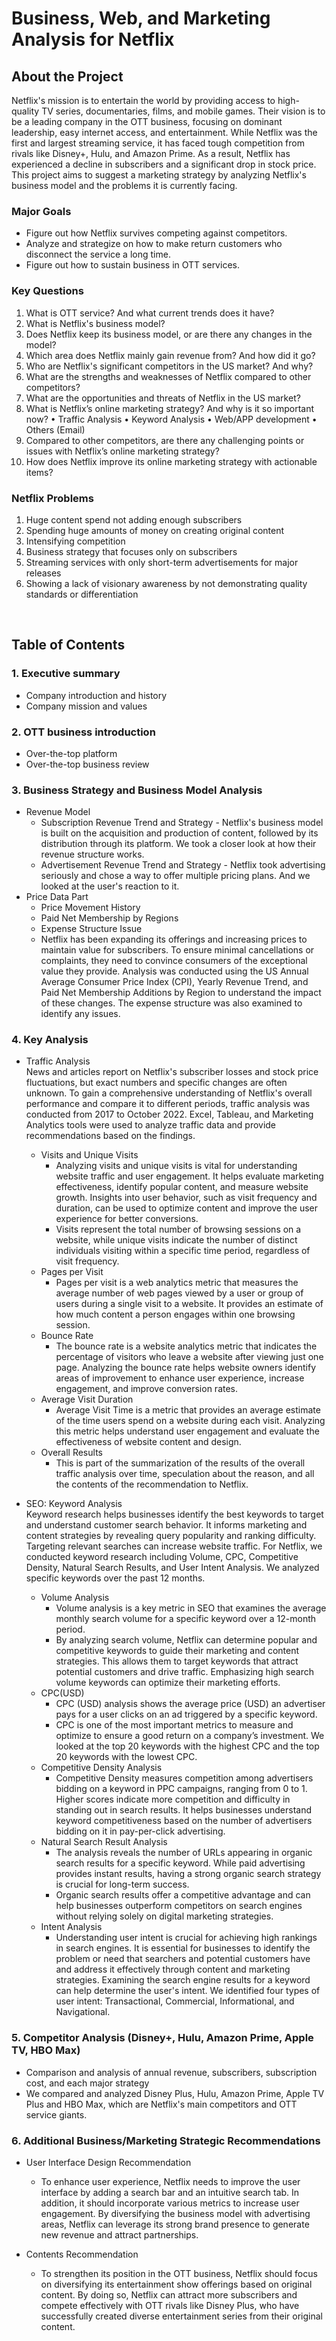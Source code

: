 # Business, Web, and Marketing Analysis for Netflix

## About the Project  
Netflix's mission is to entertain the world by providing access to high-quality TV series, documentaries, films, and mobile games. Their vision is to be a leading company in the OTT business, focusing on dominant leadership, easy internet access, and entertainment. While Netflix was the first and largest streaming service, it has faced tough competition from rivals like Disney+, Hulu, and Amazon Prime. As a result, Netflix has experienced a decline in subscribers and a significant drop in stock price.  
This project aims to suggest a marketing strategy by analyzing Netflix's business model and the problems it is currently facing.  

### Major Goals
* Figure out how Netflix survives competing against competitors.
* Analyze and strategize on how to make return customers who disconnect the service a long time.
* Figure out how to sustain business in OTT services.

### Key Questions
1. What is OTT service? And what current trends does it have? 
2. What is Netflix's business model? 
3. Does Netflix keep its business model, or are there any changes in the model?   
4. Which area does Netflix mainly gain revenue from? And how did it go? 
5. Who are Netflix's significant competitors in the US market? And why? 
6. What are the strengths and weaknesses of Netflix compared to other competitors?
7. What are the opportunities and threats of Netflix in the US market?
8. What is Netflix’s online marketing strategy? And why is it so important now? 
  •	Traffic Analysis 
  •	Keyword Analysis 
  •	Web/APP development 
  •	Others (Email) 
9. Compared to other competitors, are there any challenging points or issues with Netflix’s online marketing strategy?
10. How does Netflix improve its online marketing strategy with actionable items?

### Netflix Problems
1. Huge content spend not adding enough subscribers
2. Spending huge amounts of money on creating original content
3. Intensifying competition
4. Business strategy that focuses only on subscribers
5. Streaming services with only short-term advertisements for major releases
6. Showing a lack of visionary awareness by not demonstrating quality standards or differentiation

</br>

## Table of Contents

### 1. Executive summary  
* Company introduction and history
* Company mission and values

### 2. OTT business introduction  
* Over-the-top platform  
* Over-the-top business review  

### 3. Business Strategy and Business Model Analysis
* Revenue Model     
  * Subscription Revenue Trend and Strategy - Netflix's business model is built on the acquisition and production of content, followed by its distribution through its platform. We took a closer look at how their revenue structure works.
  * Advertisement Revenue Trend and Strategy - Netflix took advertising seriously and chose a way to offer multiple pricing plans. And we looked at the user's reaction to it.
* Price Data Part  
  * Price Movement History  
  * Paid Net Membership by Regions  
  * Expense Structure Issue  
  * Netflix has been expanding its offerings and increasing prices to maintain value for subscribers. To ensure minimal cancellations or complaints, they need to convince consumers of the exceptional value they provide. Analysis was conducted using the US Annual Average Consumer Price Index (CPI), Yearly Revenue Trend, and Paid Net Membership Additions by Region to understand the impact of these changes. The expense structure was also examined to identify any issues.

### 4. Key Analysis   
* Traffic Analysis  
  News and articles report on Netflix's subscriber losses and stock price fluctuations, but exact numbers and specific changes are often unknown. To gain a comprehensive understanding of Netflix's overall performance and compare it to different periods, traffic analysis was conducted from 2017 to October 2022. Excel, Tableau, and Marketing Analytics tools were used to analyze traffic data and provide recommendations based on the findings. 
  * Visits and Unique Visits  
    * Analyzing visits and unique visits is vital for understanding website traffic and user engagement. It helps evaluate marketing effectiveness, identify popular content, and measure website growth. Insights into user behavior, such as visit frequency and duration, can be used to optimize content and improve the user experience for better conversions. 
    * Visits represent the total number of browsing sessions on a website, while unique visits indicate the number of distinct individuals visiting within a specific time period, regardless of visit frequency.
  * Pages per Visit  
    * Pages per visit is a web analytics metric that measures the average number of web pages viewed by a user or group of users during a single visit to a website. It provides an estimate of how much content a person engages within one browsing session.
  * Bounce Rate  
    * The bounce rate is a website analytics metric that indicates the percentage of visitors who leave a website after viewing just one page. Analyzing the bounce rate helps website owners identify areas of improvement to enhance user experience, increase engagement, and improve conversion rates.
  * Average Visit Duration  
    * Average Visit Time is a metric that provides an average estimate of the time users spend on a website during each visit. Analyzing this metric helps understand user engagement and evaluate the effectiveness of website content and design. 
  * Overall Results  
    * This is part of the summarization of the results of the overall traffic analysis over time, speculation about the reason, and all the contents of the recommendation to Netflix.

* SEO: Keyword Analysis  
  Keyword research helps businesses identify the best keywords to target and understand customer search behavior. It informs marketing and content strategies by revealing query popularity and ranking difficulty. Targeting relevant searches can increase website traffic. For Netflix, we conducted keyword research including Volume, CPC, Competitive Density, Natural Search Results, and User Intent Analysis. We analyzed specific keywords over the past 12 months.
  * Volume Analysis 
    * Volume analysis is a key metric in SEO that examines the average monthly search volume for a specific keyword over a 12-month period. 
    * By analyzing search volume, Netflix can determine popular and competitive keywords to guide their marketing and content strategies. This allows them to target keywords that attract potential customers and drive traffic. Emphasizing high search volume keywords can optimize their marketing efforts.
  * CPC(USD) 
    * CPC (USD) analysis shows the average price (USD) an advertiser pays for a user clicks on an ad triggered by a specific keyword.
    * CPC is one of the most important metrics to measure and optimize to ensure a good return on a company’s investment. We looked at the top 20 keywords with the highest CPC and the top 20 keywords with the lowest CPC.
  * Competitive Density Analysis
    * Competitive Density measures competition among advertisers bidding on a keyword in PPC campaigns, ranging from 0 to 1. Higher scores indicate more competition and difficulty in standing out in search results. It helps businesses understand keyword competitiveness based on the number of advertisers bidding on it in pay-per-click advertising. 
  * Natural Search Result Analysis
    * The analysis reveals the number of URLs appearing in organic search results for a specific keyword. While paid advertising provides instant results, having a strong organic search strategy is crucial for long-term success. 
    * Organic search results offer a competitive advantage and can help businesses outperform competitors on search engines without relying solely on digital marketing strategies.
  * Intent Analysis
    * Understanding user intent is crucial for achieving high rankings in search engines. It is essential for businesses to identify the problem or need that searchers and potential customers have and address it effectively through content and marketing strategies. Examining the search engine results for a keyword can help determine the user's intent. We identified four types of user intent: Transactional, Commercial, Informational, and Navigational. 

### 5. Competitor Analysis (Disney+, Hulu, Amazon Prime, Apple TV, HBO Max)
* Comparison and analysis of annual revenue, subscribers, subscription cost, and each major strategy
* We compared and analyzed Disney Plus, Hulu, Amazon Prime, Apple TV Plus and HBO Max, which are Netflix's main competitors and OTT service giants.

### 6. Additional Business/Marketing Strategic Recommendations
* User Interface Design Recommendation 
  * To enhance user experience, Netflix needs to improve the user interface by adding a search bar and an intuitive search tab. In addition, it should incorporate various metrics to increase user engagement. By diversifying the business model with advertising areas, Netflix can leverage its strong brand presence to generate new revenue and attract partnerships.

* Contents Recommendation
  * To strengthen its position in the OTT business, Netflix should focus on diversifying its entertainment show offerings based on original content. By doing so, Netflix can attract more subscribers and compete effectively with OTT rivals like Disney Plus, who have successfully created diverse entertainment series from their original content.



